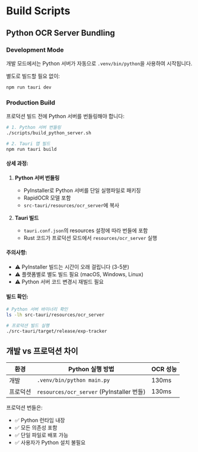 # Build Scripts

## Python OCR Server Bundling

### Development Mode
개발 모드에서는 Python 서버가 자동으로 `.venv/bin/python`을 사용하여 시작됩니다.

별도로 빌드할 필요 없이:
```bash
npm run tauri dev
```

### Production Build

프로덕션 빌드 전에 Python 서버를 번들링해야 합니다:

```bash
# 1. Python 서버 번들링
./scripts/build_python_server.sh

# 2. Tauri 앱 빌드
npm run tauri build
```

#### 상세 과정:

1. **Python 서버 번들링**
   - PyInstaller로 Python 서버를 단일 실행파일로 패키징
   - RapidOCR 모델 포함
   - `src-tauri/resources/ocr_server`에 복사

2. **Tauri 빌드**
   - `tauri.conf.json`의 resources 설정에 따라 번들에 포함
   - Rust 코드가 프로덕션 모드에서 `resources/ocr_server` 실행

#### 주의사항:

- ⚠️ PyInstaller 빌드는 시간이 오래 걸립니다 (3-5분)
- ⚠️ 플랫폼별로 별도 빌드 필요 (macOS, Windows, Linux)
- ⚠️ Python 서버 코드 변경시 재빌드 필요

#### 빌드 확인:

```bash
# Python 서버 바이너리 확인
ls -lh src-tauri/resources/ocr_server

# 프로덕션 빌드 실행
./src-tauri/target/release/exp-tracker
```

## 개발 vs 프로덕션 차이

| 환경 | Python 실행 방법 | OCR 성능 |
|------|------------------|----------|
| 개발 | `.venv/bin/python main.py` | 130ms |
| 프로덕션 | `resources/ocr_server` (PyInstaller 번들) | 130ms |

프로덕션 번들은:
- ✅ Python 런타임 내장
- ✅ 모든 의존성 포함
- ✅ 단일 파일로 배포 가능
- ✅ 사용자가 Python 설치 불필요
